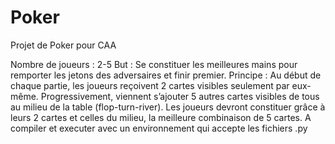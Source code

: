 # Poker
Projet de Poker pour CAA

Nombre de joueurs : 2-5 
But : Se constituer les meilleures mains pour remporter les jetons des adversaires et finir premier.
Principe : Au début de chaque partie, les joueurs reçoivent 2 cartes visibles seulement par eux-même. Progressivement, viennent s’ajouter 5 autres cartes visibles de tous au milieu de la table (flop-turn-river). Les joueurs devront constituer grâce à leurs 2 cartes et celles du milieu, la meilleure combinaison de 5 cartes.
A compiler et executer avec un environnement qui accepte les fichiers .py
